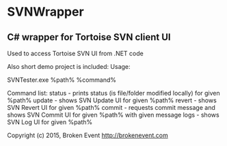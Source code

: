 # SVNWrapper
C# wrapper for Tortoise SVN client UI
--
Used to access Tortoise SVN UI from .NET code

Also short demo project is included:
Usage:

SVNTester.exe %path% %command%

Command list:
status - prints status (is file/folder modified locally) for given %path%
update - shows SVN Update UI for given %path%
revert - shows SVN Revert UI for given %path%
commit - requests commit message and shows SVN Commit UI for given %path% with given message
logs - shows SVN Log UI for given %path%

Copyright (c) 2015, Broken Event
http://brokenevent.com